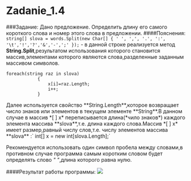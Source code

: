 Zadanie_1.4
===========
###Задание:
Дано предложение. Определить длину его самого короткого слова и номер этого слова в предложении.
####Пояснения:
`string[] slova = words.Split(new Char[] { ' ', ',', '.', ':', '\t','!','?','&','-',';' });`  -  в данной строке реализуется метод **String.Split**,результатом использования которого становится массив,элементами которого являются слова,разделенные заданным массивом символов.
<pre><code>foreach(string raz in slova)
            {
                x[i]=raz.Length;
                i++;
            }</code></pre>  Далее используется свойство **String.Length**,которое возвращает число знаков или элементов в текущем элементе **String**.В данном случае в массив *[ ] x* переписывается длина(*чило знаков*) каждого элемента массива **slova**,т.е. длина каждого слова.Массив *[ ] x* имеет размер,равный числу слов,т.е. числу элементов массива **slova** :` int[] x = new int[slova.Length];`

Рекомендуется использовать один символ пробела между словами,в противном случае программа самым коротким словом будет определять слово *" "*,длина которого равна нулю.
            
####Результат работы программы:
<a target="_blank" href="http://fastpic.ru"><img src="http://i61.fastpic.ru/big/2014/0704/3a/519f17c4fede20e33c49b6dc6601fa3a.jpg" border="0"></a>
